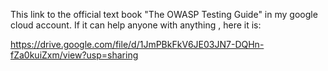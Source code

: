 This link to the official text book "The OWASP Testing Guide" in my google cloud account. If it can help anyone with anything , here it is: 

https://drive.google.com/file/d/1JmPBkFkV6JE03JN7-DQHn-fZa0kuiZxm/view?usp=sharing